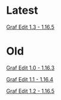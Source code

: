 # Latest

<a href="https://github.com/TYPOWYSEB4/Graf_Edit/blob/main/%C2%A7eGraf%20Edit%20%C2%A7a1.3%20-%201.16.5.zip?raw=true">Graf Edit 1.3 - 1.16.5</a>

# Old

<a href="https://github.com/TYPOWYSEB4/Graf_Edit/blob/main/%C2%A7eGraf%20Edit%20%C2%A7a1.0%20-%201.16.3.zip?raw=true">Graf Edit 1.0 - 1.16.3</a>

<a href="https://github.com/TYPOWYSEB4/Graf_Edit/blob/main/%C2%A7eGraf%20Edit%20%C2%A7a1.1%20-%201.16.4.zip?raw=true">Graf Edit 1.1 - 1.16.4</a>

<a href="https://github.com/TYPOWYSEB4/Graf_Edit/blob/main/%C2%A7eGraf%20Edit%20%C2%A7a1.2%20-%201.16.5.zip?raw=true">Graf Edit 1.2 - 1.16.5</a>
